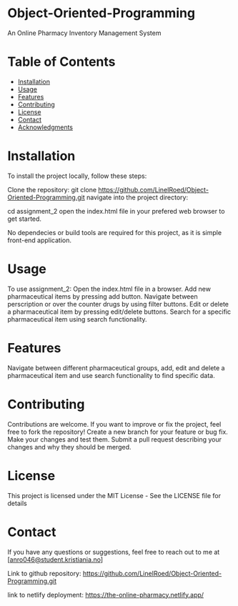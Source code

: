 # Object-Oriented-Programming
An Online Pharmacy Inventory Management System

# Table of Contents
- [Installation](#installation)
- [Usage](#usage)
- [Features](#features)
- [Contributing](#contributing)
- [License](#license)
- [Contact](#contact)
- [Acknowledgments](#acknowledgments)

# Installation
To install the project locally, follow these steps:

Clone the repository:
git clone https://github.com/LineIRoed/Object-Oriented-Programming.git
navigate into the project directory:

cd assignment_2
open the index.html file in your prefered web browser to get started.

No dependecies or build tools are required for this project, as it is simple front-end application.

# Usage
To use assignment_2:
Open the index.html file in a browser.
Add new pharmaceutical items by pressing add button.
Navigate between perscription or over the counter drugs by using filter buttons.
Edit or delete a pharmaceutical item by pressing edit/delete buttons.
Search for a specific pharmaceutical item using search functionality.

# Features
Navigate between different pharmaceutical groups, add, edit and delete a pharmaceutical item and use search functionality to find specific data.

# Contributing
Contributions are welcome. If you want to improve or fix the project, feel free to fork the repository!
Create a new branch for your feature or bug fix.
Make your changes and test them.
Submit a pull request describing your changes and why they should be merged.

# License
This project is licensed under the MIT License - See the LICENSE file for details

<!-- This project is not licensed -->

# Contact
If you have any questions or suggestions, feel free to reach out to me at [anro046@student.kristiania.no]


Link to github repository: https://github.com/LineIRoed/Object-Oriented-Programming.git

link to netlify deployment: https://the-online-pharmacy.netlify.app/
